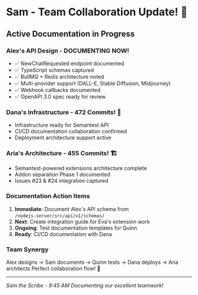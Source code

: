 # Sam - Team Collaboration Update! 📝

## Active Documentation in Progress

### Alex's API Design - DOCUMENTING NOW!
- ✅ NewChatRequested endpoint documented
- ✅ TypeScript schemas captured
- ✅ BullMQ + Redis architecture noted
- ✅ Multi-provider support (DALL-E, Stable Diffusion, Midjourney)
- ✅ Webhook callbacks documented
- ✅ OpenAPI 3.0 spec ready for review

### Dana's Infrastructure - 472 Commits! 🚧
- Infrastructure ready for Semantest API
- CI/CD documentation collaboration confirmed
- Deployment architecture support active

### Aria's Architecture - 455 Commits! 🏗️
- Semantest-powered extensions architecture complete
- Addon separation Phase 1 documented
- Issues #23 & #24 integration captured

### Documentation Action Items
1. **Immediate**: Document Alex's API schema from `/nodejs.server/src/api/v1/schemas/`
2. **Next**: Create integration guide for Eva's extension work
3. **Ongoing**: Test documentation templates for Quinn
4. **Ready**: CI/CD documentation with Dana

### Team Synergy
Alex designs → Sam documents → Quinn tests → Dana deploys → Aria architects
Perfect collaboration flow! 🚀

---
*Sam the Scribe - 9:45 AM*
*Documenting our excellent teamwork!*